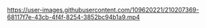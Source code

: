 

https://user-images.githubusercontent.com/109620221/210207369-68117f7e-43cb-4f4f-8254-3852bc94b1a9.mp4

